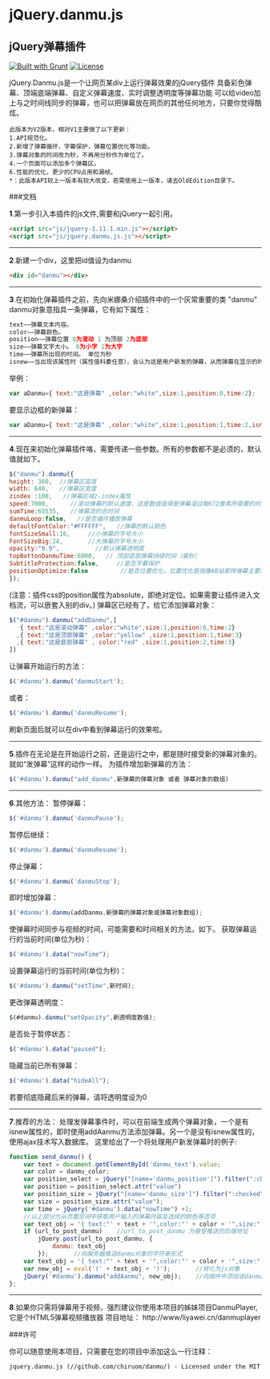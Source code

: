 # jQuery.danmu.js
## jQuery弹幕插件
[![Built with Grunt](https://cdn.gruntjs.com/builtwith.png)](http://gruntjs.com/)     [![License](http://img.shields.io/badge/license-MIT-brightgreen.svg)](http://opensource.org/licenses/MIT)

jQuery.Danmu.js是一个让网页某div上运行弹幕效果的jQuery插件
具备彩色弹幕、顶端底端弹幕、自定义弹幕速度、实时调整透明度等弹幕功能
可以给video加上与之时间线同步的弹幕，也可以把弹幕放在网页的其他任何地方，只要你觉得酷炫。
```
此版本为V2版本，相对V1主要做了以下更新：
1.API规范化。
2.新增了弹幕循环，字幕保护，弹幕位置优化等功能。
3.弹幕对象的时间改为秒，不再用分秒作为单位了。
4.一个页面可以添加多个弹幕区。
6.性能的优化，更少的CPU占用和漏帧。
*：此版本API较上一版本有较大改变，若需使用上一版本，请去OldEdition目录下。
```
###文档

**1**.第一步引入本插件的js文件,需要和jQuery一起引用。
```html
<script src="js/jquery-1.11.1.min.js"></script>
<script src="js/jquery.danmu.js.js"></script>
```
_ _ _
**2**.新建一个div，这里把id值设为danmu
```html
<div id="danmu"></div>
```

_ _ _
**3**.在初始化弹幕插件之前，先向米娜桑介绍插件中的一个灰常重要的类 "danmu"
danmu对象意指具一条弹幕，它有如下属性：
```javascript
text——弹幕文本内容。
color——弹幕颜色。
position——弹幕位置 0为滚动 1 为顶部 2为底部
size——弹幕文字大小。 0为小字 1为大字
time——弹幕所出现的时间。 单位为秒
isnew——当出现该属性时（属性值科委任意），会认为这是用户新发的弹幕，从而弹幕在显示的时候会有边框。
```
举例：
```javascript
var aDanmu={ text:"这是弹幕" ,color:"white",size:1,position:0,time:2};
```
要显示边框的新弹幕：
```javascript
var aDanmu={ text:"这是弹幕" ,color:"white",size:1,position:1,time:2,isnew:1};
```
_ _ _
**4**.现在来初始化弹幕插件咯，需要传递一些参数。所有的参数都不是必须的，默认值就如下。
```javascript
$("danmu").danmu({
height: 360,  //弹幕区高度
width: 640,   //弹幕区宽度
zindex :100,   //弹幕区域z-index属性
speed:7000,      //滚动弹幕的默认速度，这是数值值得是弹幕滚过每672像素所需要的时间（毫秒）
sumTime:65535,   //弹幕流的总时间
danmuLoop:false,   //是否循环播放弹幕
defaultFontColor:"#FFFFFF",   //弹幕的默认颜色
fontSizeSmall:16,     //小弹幕的字号大小
FontSizeBig:24,       //大弹幕的字号大小
opacity:"0.9",			//默认弹幕透明度
topBottonDanmuTime:6000,   // 顶部底部弹幕持续时间（毫秒）
SubtitleProtection:false,     //是否字幕保护
positionOptimize:false         //是否位置优化，位置优化是指像AB站那样弹幕主要漂浮于区域上半部分
});
```
(注意：插件css的position属性为absolute，即绝对定位。如果需要让插件进入文档流，可以嵌套入别的div。)
弹幕区已经有了，给它添加弹幕对象：
```javascript
$("#danmu").danmu("addDanmu",[
   { text:"这是滚动弹幕" ,color:"white",size:1,position:0,time:2}
  ,{ text:"这是顶部弹幕" ,color:"yellow" ,size:1,position:1,time:3}
  ,{ text:"这是底部弹幕" , color:"red" ,size:1,position:2,time:3}
])
 ```
让弹幕开始运行的方法：
```javascript
$('#danmu').danmu('danmuStart');
```
或者：
```javascript
$('#danmu').danmu('danmuResume');
```
刷新页面后就可以在div中看到弹幕运行的效果啦。
_ _ _
**5**.插件在无论是在开始运行之前，还是运行之中，都是随时接受新的弹幕对象的。就如“发弹幕”这样的动作一样。
为插件增加新弹幕的方法：
```javascript
$('#danmu').danmu("add_danmu",新弹幕的弹幕对象 或者 弹幕对象的数组)
```
_ _ _
**6**.其他方法：
暂停弹幕：
```javascript
$('#danmu').danmu('danmuPause');
```
暂停后继续：
```javascript
$('#danmu').danmu('danmuResume');
```
停止弹幕：
```javascript
$('#danmu').danmu('danmuStop');
```
即时增加弹幕：
```javascript
$('#danmu').danmu(addDanmu,新弹幕的弹幕对象或弹幕对象数组);
```
使弹幕时间同步与视频的时间，可能需要和时间相关的方法，如下。
获取弹幕运行的当前时间(单位为秒)：
```javascript
$('#danmu').data("nowTime");
```
设置弹幕运行的当前时间(单位为秒)：
```javascript
$('#danmu').danmu("setTime",新时间);
```

更改弹幕透明度：
```javascript
$(#danmu).danmu("setOpacity",新透明度数值);
```
是否处于暂停状态：
```javascript
$('#danmu').data("paused");
```
隐藏当前已所有弹幕：
```javascript
$('#danmu').data("hideAll");
```
若要彻底隐藏后来的弹幕，请将透明度设为0
_ _ _
**7**.推荐的方法：
处理发弹幕事件时，可以在前端生成两个弹幕对象，一个是有isnew属性的，即时使用addAanmu方法添加弹幕。另一个是没有isnew属性的，使用ajax技术写入数据库。
这里给出了一个将处理用户新发弹幕时的例子:
```javascript
function send_danmu() {
	var text = document.getElementById('danmu_text').value;
	var color = danmu_color;
	var position_select = jQuery("[name='danmu_position']").filter(":checked");
	var position = position_select.attr("value")
	var position_size = jQuery("[name='danmu_size']").filter(":checked");
	var size = position_size.attr("value");
	var time = jQuery('#danmu').data("nowTime") +1;
	//以上部分为从页面空间中获取用户输入的弹幕内容及选择的颜色等选项
	var text_obj = '{ text:"' + text + '",color:"' + color + '",size:"' + size + '",position:"' + position + '",time:' + time + '}';    //构造字符串形式的弹幕对象
	if (url_to_post_danmu)    //url_to_post_danmu 为接受推送的后端地址
		jQuery.post(url_to_post_danmu, {
			danmu: text_obj
		});       //向服务器推送danmu对象的字符串形式
	var text_obj = '{ text:"' + text + '",color:"' + color + '",size:"' + size + '",position:"' + position + '",time:' + time + ',isnew:""}';   //构造加上了innew属性的字符串danmu对象
	var new_obj = eval('(' + text_obj + ')');       //转化为js对象
	jQuery('#danmu').danmu("addAanmu", new_obj);    //向插件中添加该danmu对象
};
```
_ _ _
**8**.如果你只需将弹幕用于视频，强烈建议你使用本项目的姊妹项目DanmuPlayer,它是个HTML5弹幕视频播放器
项目地址： http://www/liyawei.cn/danmuplayer

###许可

你可以随意使用本项目，只需要在您的项目中添加这么一行注释：
```html
jquery.danmu.js (//github.com/chiruom/danmu/) - Licensed under the MIT license
```